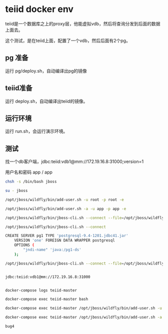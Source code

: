 # teiid docker env

teiid是一个数据库之上的proxy层，他能虚拟vdb，然后将查询分发到后面的数据上面去。

这个测试，是在teiid上面，配置了一个vdb，然后后面有2个pg。

## pg 准备

运行 pg/deploy.sh，自动编译出pg的镜像

## teiid准备

运行 deploy.sh，自动编译出teiid的镜像。

## 运行环境

运行 run.sh，会运行演示环境。

## 测试

找一个db客户端，jdbc:teiid:vdb1@mm://172.19.16.8:31000;version=1

用户名和密码 app / app

```bash
chsh -s /bin/bash jboss

su - jboss

/opt/jboss/wildfly/bin/add-user.sh -u root -p root -e

/opt/jboss/wildfly/bin/add-user.sh -a -u app -p app -e

/opt/jboss/wildfly/bin/jboss-cli.sh --connect --file=/opt/jboss/wildfly/bin/scripts/teiid-standalone-mode-install.cli

/opt/jboss/wildfly/bin/jboss-cli.sh --connect

CREATE SERVER pg1 TYPE 'postgresql-9.4-1201.jdbc41.jar'
    VERSION 'one' FOREIGN DATA WRAPPER postgresql
    OPTIONS (
        "jndi-name" 'java:/pg1-ds'
    );

/opt/jboss/wildfly/bin/jboss-cli.sh --connect --file=/opt/jboss/wildfly/bin/scripts/teiid-domain-mode-install.cli


jdbc:teiid:vdb1@mm://172.19.16.8:31000


docker-compose logs teiid-master

docker-compose exec teiid-master bash

docker-compose exec teiid-master /opt/jboss/wildfly/bin/add-user.sh -u root -p root -e

docker-compose exec teiid-master /opt/jboss/wildfly/bin/add-user.sh -a -u app -p app -e

```

```bash
bug4
```